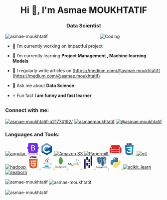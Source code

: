 <h1 align="center">Hi 👋, I'm Asmae MOUKHTATIF</h1>
<h3 align="center">Data Scientist </h3>
<img align="right" alt="Coding" width="200" src="https://cdn.dribbble.com/users/17707/screenshots/2413754/rrr.gif">

<p align="left"> <img src="https://komarev.com/ghpvc/?username=asmae-moukhtatif&label=Profile%20views&color=0e75b6&style=flat" alt="asmae-moukhtatif" /> </p>

- 🔭 I’m currently working on impactful project 

- 🌱 I’m currently learning **Project Management , Machine learning Models**

- 📝 I regularly write articles on [https://medium.com/@asmae.moukhtatif](https://medium.com/@asmae.moukhtatif)

- 💬 Ask me about **Data Science**

- ⚡ Fun fact **I am funny and fast learner**

<h3 align="left">Connect with me:</h3>
<p align="left">
<a href="https://linkedin.com/in/asmae-moukhtatif-a21774192/" target="blank"><img align="center" src="https://raw.githubusercontent.com/rahuldkjain/github-profile-readme-generator/master/src/images/icons/Social/linked-in-alt.svg" alt="asmae-moukhtatif-a21774192/" height="30" width="40" /></a>
<a href="https://kaggle.com/asmaemoukhtatif" target="blank"><img align="center" src="https://raw.githubusercontent.com/rahuldkjain/github-profile-readme-generator/master/src/images/icons/Social/kaggle.svg" alt="asmaemoukhtatif" height="30" width="40" /></a>
<a href="https://medium.com/@asmae.moukhtatif" target="blank"><img align="center" src="https://raw.githubusercontent.com/rahuldkjain/github-profile-readme-generator/master/src/images/icons/Social/medium.svg" alt="@asmae.moukhtatif" height="30" width="40" /></a>
</p>

<h3 align="left">Languages and Tools:</h3>
<p align="left"> <a href="https://angular.io" target="_blank" rel="noreferrer"> <img src="https://angular.io/assets/images/logos/angular/angular.svg" alt="angular" width="40" height="40"/> </a> <a href="https://getbootstrap.com" target="_blank" rel="noreferrer"> <img src="https://raw.githubusercontent.com/devicons/devicon/master/icons/bootstrap/bootstrap-plain-wordmark.svg" alt="bootstrap" width="40" height="40"/> </a> <a href="https://www.cprogramming.com/" target="_blank" rel="noreferrer"> <img src="https://raw.githubusercontent.com/devicons/devicon/master/icons/c/c-original.svg" alt="c" width="40" height="40"/> </a> <a href="https://couchdb.apache.org/" target="_blank" rel="noreferrer"> 
   <a href="https://aws.amazon.com/s3/" target="_blank" rel="noreferrer">
    <img src="https://upload.wikimedia.org/wikipedia/commons/thumb/4/42/Amazon_Web_Services_Logo.svg/200px-Amazon_Web_Services_Logo.svg.png" alt="Amazon S3" width="40" height="40"/>
  </a>
  <a href="https://papermill.readthedocs.io/en/latest/" target="_blank" rel="noreferrer">
    <img src="https://raw.githubusercontent.com/nteract/papermill/master/docs/source/images/papermill-logo-no-shadow.png" alt="Papermill" width="40" height="40"/>
  </a>
  <img src="https://raw.githubusercontent.com/devicons/devicon/0d6c64dbbf311879f7d563bfc3ccf559f9ed111c/icons/couchdb/couchdb-original.svg" alt="couchdb" width="40" height="40"/> </a> <a href="https://www.w3schools.com/css/" target="_blank" rel="noreferrer"> <img src="https://raw.githubusercontent.com/devicons/devicon/master/icons/css3/css3-original-wordmark.svg" alt="css3" width="40" height="40"/> </a> <a href="https://git-scm.com/" target="_blank" rel="noreferrer"> <img src="https://www.vectorlogo.zone/logos/git-scm/git-scm-icon.svg" alt="git" width="40" height="40"/> </a> <a href="https://hadoop.apache.org/" target="_blank" rel="noreferrer"> <img src="https://www.vectorlogo.zone/logos/apache_hadoop/apache_hadoop-icon.svg" alt="hadoop" width="40" height="40"/> </a> <a href="https://www.w3.org/html/" target="_blank" rel="noreferrer"> <img src="https://raw.githubusercontent.com/devicons/devicon/master/icons/html5/html5-original-wordmark.svg" alt="html5" width="40" height="40"/> </a> <a href="https://www.java.com" target="_blank" rel="noreferrer"> <img src="https://raw.githubusercontent.com/devicons/devicon/master/icons/java/java-original.svg" alt="java" width="40" height="40"/> </a> <a href="https://www.mongodb.com/" target="_blank" rel="noreferrer"> <img src="https://raw.githubusercontent.com/devicons/devicon/master/icons/mongodb/mongodb-original-wordmark.svg" alt="mongodb" width="40" height="40"/> </a> <a href="https://www.mysql.com/" target="_blank" rel="noreferrer"> <img src="https://raw.githubusercontent.com/devicons/devicon/master/icons/mysql/mysql-original-wordmark.svg" alt="mysql" width="40" height="40"/> </a> <a href="https://pandas.pydata.org/" target="_blank" rel="noreferrer"> <img src="https://raw.githubusercontent.com/devicons/devicon/2ae2a900d2f041da66e950e4d48052658d850630/icons/pandas/pandas-original.svg" alt="pandas" width="40" height="40"/> </a> <a href="https://www.postgresql.org" target="_blank" rel="noreferrer"> <img src="https://raw.githubusercontent.com/devicons/devicon/master/icons/postgresql/postgresql-original-wordmark.svg" alt="postgresql" width="40" height="40"/> </a> <a href="https://www.python.org" target="_blank" rel="noreferrer"> <img src="https://raw.githubusercontent.com/devicons/devicon/master/icons/python/python-original.svg" alt="python" width="40" height="40"/> </a> <a href="https://scikit-learn.org/" target="_blank" rel="noreferrer"> <img src="https://upload.wikimedia.org/wikipedia/commons/0/05/Scikit_learn_logo_small.svg" alt="scikit_learn" width="40" height="40"/> </a> <a href="https://seaborn.pydata.org/" target="_blank" rel="noreferrer"> <img src="https://seaborn.pydata.org/_images/logo-mark-lightbg.svg" alt="seaborn" width="40" height="40"/> </a> </p>

<p><img align="left" src="https://github-readme-stats.vercel.app/api/top-langs?username=asmae-moukhtatif&show_icons=true&locale=en&layout=compact" alt="asmae-moukhtatif" /></p>

<p>&nbsp;<img align="center" src="https://github-readme-stats.vercel.app/api?username=asmae-moukhtatif&show_icons=true&locale=en" alt="asmae-moukhtatif" /></p>

<p><img align="center" src="https://github-readme-streak-stats.herokuapp.com/?user=asmae-moukhtatif&" alt="asmae-moukhtatif" /></p>
